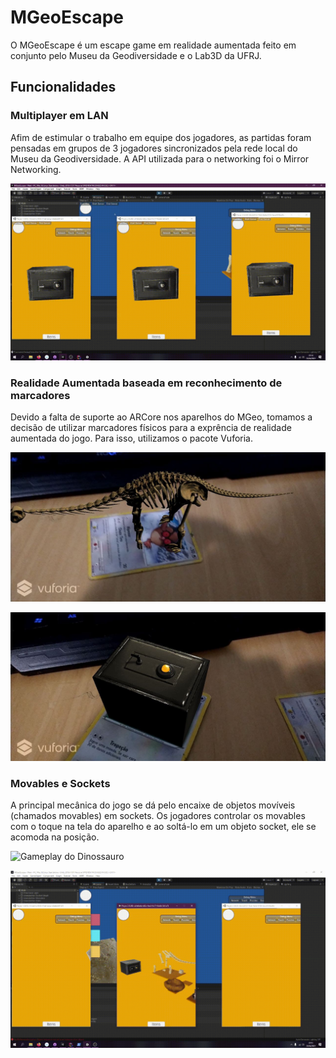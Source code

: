 # MGeoEscape
O MGeoEscape é um escape game em realidade aumentada feito em conjunto pelo Museu da Geodiversidade e o Lab3D da UFRJ.

## Funcionalidades

### Multiplayer em LAN
Afim de estimular o trabalho em equipe dos jogadores, as partidas foram pensadas em grupos de 3 jogadores sincronizados pela rede local do Museu da Geodiversidade. A API utilizada para o networking foi o Mirror Networking.

![Seleção de Jogador](/demo/mainmenu.gif)

### Realidade Aumentada baseada em reconhecimento de marcadores
Devido a falta de suporte ao ARCore nos aparelhos do MGeo, tomamos a decisão de utilizar marcadores físicos para a exprência de realidade aumentada do jogo. Para isso, utilizamos o pacote Vuforia.

![Uberabatitan em AR](/demo/dinoAR.jpg)

![Cofre em AR](/demo/safeAR.jpg)

### Movables e Sockets
A principal mecânica do jogo se dá pelo encaixe de objetos movíveis (chamados movables) em sockets. Os jogadores controlar os movables com o toque na tela do aparelho e ao soltá-lo em um objeto socket, ele se acomoda na posição.

![Gameplay do Dinossauro](/demo/dino_gameplay.gif)

![Gameplay do Dinossauro](/demo/safe_gameplay.gif)

